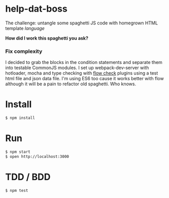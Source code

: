 # help-dat-boss

The challenge: untangle some spaghetti JS code with homegrown HTML template _language_

**How did I work this spaghetti you ask?**

### Fix complexity ###
I decided to grab the blocks in the condition statements and separate them into testable CommonJS modules. 
I set up webpack-dev-server with hotloader, mocha and type checking with [flow check](http://gcanti.github.io/flowcheck/) plugins using a test html file and json data file.
I'm using ES6 too cause it works better with flow although it will be a pain to refactor old spaghetti. Who knows.

# Install #

```bash
$ npm install
```

# Run #

```bash
$ npm start
$ open http://localhost:3000
```

# TDD / BDD #

```bash
$ npm test
```